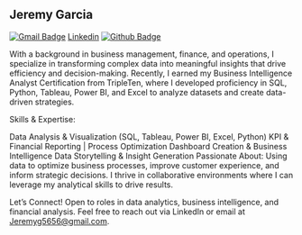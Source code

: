 ## Jeremy Garcia
[![Gmail Badge](https://img.shields.io/badge/-Jeremyg5656@gmail.com-c14438?style=flat&logo=Gmail&logoColor=white&link=mailto:Jeremyg5656@gmail.com)](mailto:Jeremyg5656@gmail.com) 
[Linkedin](https://www.linkedin.com/in/jeremy-garcia-ny/) [![Github Badge](https://img.shields.io/badge/-JeremyG912-grey?style=flat&logo=github&logoColor=white&link=https://github.com/JeremyG912/)](https://www.github.com/JeremyG912/) <p align='left'>With a background in business management, finance, and operations, I specialize in transforming complex data into meaningful insights that drive efficiency and decision-making. Recently, I earned my Business Intelligence Analyst Certification from TripleTen, where I developed proficiency in SQL, Python, Tableau, Power BI, and Excel to analyze datasets and create data-driven strategies.

Skills & Expertise:

Data Analysis & Visualization (SQL, Tableau, Power BI, Excel, Python)
KPI & Financial Reporting | Process Optimization
Dashboard Creation & Business Intelligence
Data Storytelling & Insight Generation
Passionate About: Using data to optimize business processes, improve customer experience, and inform strategic decisions. I thrive in collaborative environments where I can leverage my analytical skills to drive results.

Let’s Connect! Open to roles in data analytics, business intelligence, and financial analysis. Feel free to reach out via LinkedIn or email at Jeremyg5656@gmail.com.
